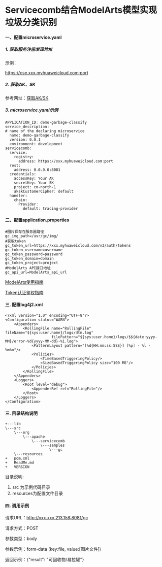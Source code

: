 # Servicecomb结合ModelArts模型实现垃圾分类识别

#### 一、配置microservice.yaml

##### 1. 获取服务注册发现地址 

示例：

https://cse.xxx.myhuaweicloud.com:port

##### 2. 获取AK、SK

参考网址：[获取AK/SK](https://support.huaweicloud.com/devg-apisign/api-sign-provide.html#section3)

##### 3. microservice.yaml示例

```
APPLICATION_ID: demo-garbage-classify
service_description:
# name of the declaring microservice
  name: demo-garbage-classify
  version: 0.0.1
  environment: development
servicecomb:
  service:
    registry:
      address: https://xxx.myhuaweicloud.com:port
  rest:
    address: 0.0.0.0:8081
  credentials:
    accessKey: Your AK
    secretKey: Your SK
    project: cn-north-1
    akskCustomerCipher: default
  handler:
    chain:
      Provider:
        default: tracing-provider
```

#### 二、配置application.properties

```
#图片保存在服务器路径
gc_img_path=/usr/gc/img/
#获取token
gc_token_url=https://xxx.myhuaweicloud.com/v3/auth/tokens
gc_token_username=username
gc_token_password=password
gc_token_domain=domain
gc_token_project=project
#ModelArts API接口地址
gc_api_url=ModelArts_api_url
```

[ModelArts使用指南](https://support.huaweicloud.com/engineers-modelarts/modelarts_23_0001.html)

[Token认证鉴权指南](https://support.huaweicloud.com/api-modelarts/modelarts_03_0004.html)

#### 三. 配置log4j2.xml

```
<?xml version="1.0" encoding="UTF-8"?>
<Configuration status="WARN">
    <Appenders>
        <RollingFile name="RollingFile" fileName="${sys:user.home}/logs/dtm.log"
                     filePattern="${sys:user.home}/logs/$${date:yyyy-MM}/error-%d{yyyy-MM-dd}-%i.log">
            <PatternLayout pattern="[%d{HH:mm:ss:SSS}] [%p] - %l - %m%n"/>
            <Policies>
                <TimeBasedTriggeringPolicy/>
                <SizeBasedTriggeringPolicy size="100 MB"/>
            </Policies>
        </RollingFile>
    </Appenders>
    <Loggers>
        <Root level="debug">
            <AppenderRef ref="RollingFile"/>
        </Root>
    </Loggers>
</Configuration>
```


#### 三. 目录结构说明

    +---lib
    \---src
        \---org
            \---apache
                \---servicecomb
                    \---samples
                        \---gc
        \---resources
    +   pom.xml
    +   ReadMe.md
    +   VERSION

目录说明:

1. src 为示例代码目录
2. resources为配置文件目录

#### 四. 调用示例
请求URL：http://xxx.xxx.213.158:8081/gc

请求方式：POST

参数类型：body

参数示例：form-data (key:file, value:[图片文件])

返回示例：{"result": "可回收物/易拉罐"}